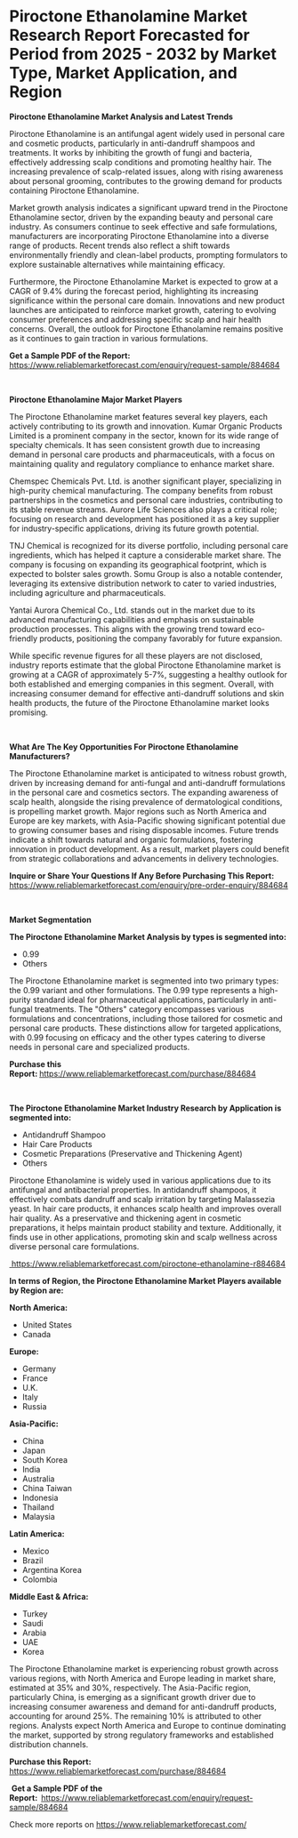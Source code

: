 <p><h1>Piroctone Ethanolamine Market Research Report Forecasted for Period from 2025 -  2032 by Market Type, Market Application, and Region</h1></p><p><strong>Piroctone Ethanolamine Market Analysis and Latest Trends</strong></p>
<p><p>Piroctone Ethanolamine is an antifungal agent widely used in personal care and cosmetic products, particularly in anti-dandruff shampoos and treatments. It works by inhibiting the growth of fungi and bacteria, effectively addressing scalp conditions and promoting healthy hair. The increasing prevalence of scalp-related issues, along with rising awareness about personal grooming, contributes to the growing demand for products containing Piroctone Ethanolamine.</p><p>Market growth analysis indicates a significant upward trend in the Piroctone Ethanolamine sector, driven by the expanding beauty and personal care industry. As consumers continue to seek effective and safe formulations, manufacturers are incorporating Piroctone Ethanolamine into a diverse range of products. Recent trends also reflect a shift towards environmentally friendly and clean-label products, prompting formulators to explore sustainable alternatives while maintaining efficacy.</p><p>Furthermore, the Piroctone Ethanolamine Market is expected to grow at a CAGR of 9.4% during the forecast period, highlighting its increasing significance within the personal care domain. Innovations and new product launches are anticipated to reinforce market growth, catering to evolving consumer preferences and addressing specific scalp and hair health concerns. Overall, the outlook for Piroctone Ethanolamine remains positive as it continues to gain traction in various formulations.</p></p>
<p><strong>Get a Sample PDF of the Report:&nbsp;</strong> <a href="https://www.reliablemarketforecast.com/enquiry/request-sample/884684?utm_campaign=2195&utm_medium=2&utm_source=Github&utm_content=ia&utm_term=01022025&utm_id=piroctone-ethanolamine">https://www.reliablemarketforecast.com/enquiry/request-sample/884684</a></p>
<p>&nbsp;</p>
<p><strong>Piroctone Ethanolamine Major Market Players</strong></p>
<p><p>The Piroctone Ethanolamine market features several key players, each actively contributing to its growth and innovation. Kumar Organic Products Limited is a prominent company in the sector, known for its wide range of specialty chemicals. It has seen consistent growth due to increasing demand in personal care products and pharmaceuticals, with a focus on maintaining quality and regulatory compliance to enhance market share.</p><p>Chemspec Chemicals Pvt. Ltd. is another significant player, specializing in high-purity chemical manufacturing. The company benefits from robust partnerships in the cosmetics and personal care industries, contributing to its stable revenue streams. Aurore Life Sciences also plays a critical role; focusing on research and development has positioned it as a key supplier for industry-specific applications, driving its future growth potential.</p><p>TNJ Chemical is recognized for its diverse portfolio, including personal care ingredients, which has helped it capture a considerable market share. The company is focusing on expanding its geographical footprint, which is expected to bolster sales growth. Somu Group is also a notable contender, leveraging its extensive distribution network to cater to varied industries, including agriculture and pharmaceuticals.</p><p>Yantai Aurora Chemical Co., Ltd. stands out in the market due to its advanced manufacturing capabilities and emphasis on sustainable production processes. This aligns with the growing trend toward eco-friendly products, positioning the company favorably for future expansion.</p><p>While specific revenue figures for all these players are not disclosed, industry reports estimate that the global Piroctone Ethanolamine market is growing at a CAGR of approximately 5-7%, suggesting a healthy outlook for both established and emerging companies in this segment. Overall, with increasing consumer demand for effective anti-dandruff solutions and skin health products, the future of the Piroctone Ethanolamine market looks promising.</p></p>
<p>&nbsp;</p>
<p><strong>What Are The Key Opportunities For Piroctone Ethanolamine Manufacturers?</strong></p>
<p><p>The Piroctone Ethanolamine market is anticipated to witness robust growth, driven by increasing demand for anti-fungal and anti-dandruff formulations in the personal care and cosmetics sectors. The expanding awareness of scalp health, alongside the rising prevalence of dermatological conditions, is propelling market growth. Major regions such as North America and Europe are key markets, with Asia-Pacific showing significant potential due to growing consumer bases and rising disposable incomes. Future trends indicate a shift towards natural and organic formulations, fostering innovation in product development. As a result, market players could benefit from strategic collaborations and advancements in delivery technologies.</p></p>
<p><strong>Inquire or Share Your Questions If Any Before Purchasing This Report:</strong> <a href="https://www.reliablemarketforecast.com/enquiry/pre-order-enquiry/884684?utm_campaign=2195&utm_medium=2&utm_source=Github&utm_content=ia&utm_term=01022025&utm_id=piroctone-ethanolamine">https://www.reliablemarketforecast.com/enquiry/pre-order-enquiry/884684</a></p>
<p>&nbsp;</p>
<p><strong>Market Segmentation</strong></p>
<p><strong>The Piroctone Ethanolamine Market Analysis by types is segmented into:</strong></p>
<p><ul><li>0.99</li><li>Others</li></ul></p>
<p><p>The Piroctone Ethanolamine market is segmented into two primary types: the 0.99 variant and other formulations. The 0.99 type represents a high-purity standard ideal for pharmaceutical applications, particularly in anti-fungal treatments. The "Others" category encompasses various formulations and concentrations, including those tailored for cosmetic and personal care products. These distinctions allow for targeted applications, with 0.99 focusing on efficacy and the other types catering to diverse needs in personal care and specialized products.</p></p>
<p><strong>Purchase this Report:&nbsp;</strong><a href="https://www.reliablemarketforecast.com/purchase/884684?utm_campaign=2195&utm_medium=2&utm_source=Github&utm_content=ia&utm_term=01022025&utm_id=piroctone-ethanolamine">https://www.reliablemarketforecast.com/purchase/884684</a></p>
<p>&nbsp;</p>
<p><strong>The Piroctone Ethanolamine Market Industry Research by Application is segmented into:</strong></p>
<p><ul><li>Antidandruff Shampoo</li><li>Hair Care Products</li><li>Cosmetic Preparations (Preservative and Thickening Agent)</li><li>Others</li></ul></p>
<p><p>Piroctone Ethanolamine is widely used in various applications due to its antifungal and antibacterial properties. In antidandruff shampoos, it effectively combats dandruff and scalp irritation by targeting Malassezia yeast. In hair care products, it enhances scalp health and improves overall hair quality. As a preservative and thickening agent in cosmetic preparations, it helps maintain product stability and texture. Additionally, it finds use in other applications, promoting skin and scalp wellness across diverse personal care formulations.</p></p>
<p><a href="https://www.reliablemarketforecast.com/piroctone-ethanolamine-r884684?utm_campaign=2195&utm_medium=2&utm_source=Github&utm_content=ia&utm_term=01022025&utm_id=piroctone-ethanolamine">&nbsp;https://www.reliablemarketforecast.com/piroctone-ethanolamine-r884684</a></p>
<p><strong>In terms of Region, the Piroctone Ethanolamine Market Players available by Region are:</strong></p>
<p>
    <p> <strong> North America: </strong>
        <ul>
            <li>United States</li>
            <li>Canada</li>
        </ul>
        </p> 
    <p> <strong> Europe: </strong>
        <ul>
            <li>Germany</li>
            <li>France</li>
            <li>U.K.</li>
            <li>Italy</li>
            <li>Russia</li>
        </ul>
        </p> 
    <p> <strong> Asia-Pacific: </strong>
        <ul>
            <li>China</li>
            <li>Japan</li>
            <li>South Korea</li>
            <li>India</li>
            <li>Australia</li>
            <li>China Taiwan</li>
            <li>Indonesia</li>
            <li>Thailand</li>
            <li>Malaysia</li>
        </ul>
        </p> 
    <p> <strong> Latin America: </strong>
        <ul>
            <li>Mexico</li>
            <li>Brazil</li>
            <li>Argentina Korea</li>
            <li>Colombia</li>
        </ul>
        </p> 
    <p> <strong> Middle East & Africa: </strong>
        <ul>
            <li>Turkey</li>
            <li>Saudi</li>
            <li>Arabia</li>
            <li>UAE</li>
            <li>Korea</li>
        </ul>
    </p>
    </p>
<p><p>The Piroctone Ethanolamine market is experiencing robust growth across various regions, with North America and Europe leading in market share, estimated at 35% and 30%, respectively. The Asia-Pacific region, particularly China, is emerging as a significant growth driver due to increasing consumer awareness and demand for anti-dandruff products, accounting for around 25%. The remaining 10% is attributed to other regions. Analysts expect North America and Europe to continue dominating the market, supported by strong regulatory frameworks and established distribution channels.</p></p>
<p><strong>Purchase this Report: </strong><a href="https://www.reliablemarketforecast.com/purchase/884684?utm_campaign=2195&utm_medium=2&utm_source=Github&utm_content=ia&utm_term=01022025&utm_id=piroctone-ethanolamine">https://www.reliablemarketforecast.com/purchase/884684</a></p>
<p>&nbsp;<strong>Get a Sample PDF of the Report:&nbsp;&nbsp;</strong><a href="https://www.reliablemarketforecast.com/enquiry/request-sample/884684?utm_campaign=2195&utm_medium=2&utm_source=Github&utm_content=ia&utm_term=01022025&utm_id=piroctone-ethanolamine">https://www.reliablemarketforecast.com/enquiry/request-sample/884684</a></p>
<p><strong></strong></p>
<p>Check more reports on <a href="https://www.reliablemarketforecast.com/?utm_campaign=2195&utm_medium=2&utm_source=Github&utm_content=ia&utm_term=01022025&utm_id=piroctone-ethanolamine">https://www.reliablemarketforecast.com/</a></p>